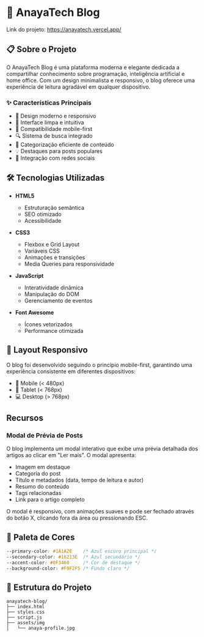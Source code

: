 # 🚀 AnayaTech Blog

Link do projeto: https://anayatech.vercel.app/

## 📋 Sobre o Projeto

O AnayaTech Blog é uma plataforma moderna e elegante dedicada a compartilhar conhecimento sobre programação, inteligência artificial e home office. Com um design minimalista e responsivo, o blog oferece uma experiência de leitura agradável em qualquer dispositivo.

### ✨ Características Principais

- 🎯 Design moderno e responsivo
- 🌙 Interface limpa e intuitiva
- 📱 Compatibilidade mobile-first
- 🔍 Sistema de busca integrado
- 📂 Categorização eficiente de conteúdo
- 💡 Destaques para posts populares
- 🔄 Integração com redes sociais

## 🛠️ Tecnologias Utilizadas

- **HTML5**
  - Estruturação semântica
  - SEO otimizado
  - Acessibilidade

- **CSS3**
  - Flexbox e Grid Layout
  - Variáveis CSS
  - Animações e transições
  - Media Queries para responsividade

- **JavaScript**
  - Interatividade dinâmica
  - Manipulação do DOM
  - Gerenciamento de eventos

- **Font Awesome**
  - Ícones vetorizados
  - Performance otimizada

## 📱 Layout Responsivo

O blog foi desenvolvido seguindo o princípio mobile-first, garantindo uma experiência consistente em diferentes dispositivos:

- 📱 Mobile (< 480px)
- 📱 Tablet (< 768px)
- 💻 Desktop (> 768px)

## Recursos

### Modal de Prévia de Posts
O blog implementa um modal interativo que exibe uma prévia detalhada dos artigos ao clicar em "Ler mais". O modal apresenta:
- Imagem em destaque
- Categoria do post
- Título e metadados (data, tempo de leitura e autor)
- Resumo do conteúdo
- Tags relacionadas
- Link para o artigo completo

O modal é responsivo, com animações suaves e pode ser fechado através do botão X, clicando fora da área ou pressionando ESC.

## 🎨 Paleta de Cores

```css
--primary-color: #1A1A2E    /* Azul escuro principal */
--secondary-color: #16213E  /* Azul secundário */
--accent-color: #0F3460     /* Cor de destaque */
--background-color: #F0F2F5 /* Fundo claro */
```

## 📂 Estrutura do Projeto

```
anayatech-blog/
├── index.html
├── styles.css
├── script.js
├── assets/img
│   └── anaya-profile.jpg
```

